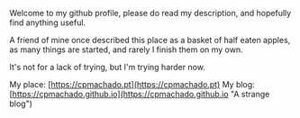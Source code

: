 Welcome to my github profile, please do read my description, and hopefully find anything useful.

A friend of mine once described this place as a basket of half eaten apples, as many things are started,
and rarely I finish them on my own.

It's not for a lack of trying, but I'm trying harder now.

My place: [https://cpmachado.pt](https://cpmachado.pt)
My blog: [https://cpmachado.github.io](https://cpmachado.github.io "A strange blog")
